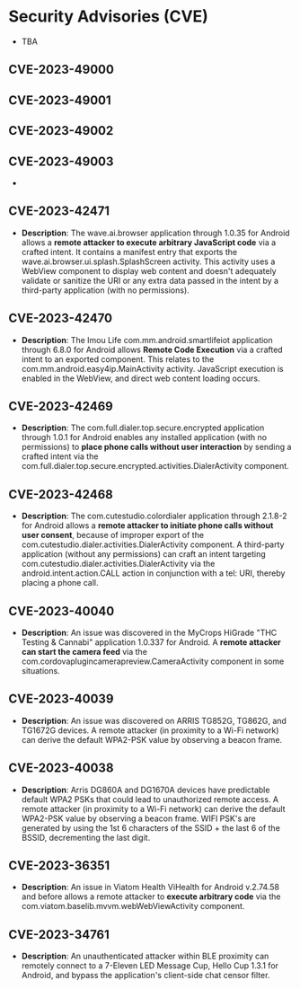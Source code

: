 # Security Advisories (CVE)
- TBA
## CVE-2023-49000
## CVE-2023-49001
## CVE-2023-49002
## CVE-2023-49003
-

## CVE-2023-42471

- **Description**: The wave.ai.browser application through 1.0.35 for Android allows a **remote attacker to execute arbitrary JavaScript code** via a crafted intent. It contains a manifest entry that exports the wave.ai.browser.ui.splash.SplashScreen activity. This activity uses a WebView component to display web content and doesn't adequately validate or sanitize the URI or any extra data passed in the intent by a third-party application (with no permissions).

## CVE-2023-42470

- **Description**: The Imou Life com.mm.android.smartlifeiot application through 6.8.0 for Android allows **Remote Code Execution** via a crafted intent to an exported component. This relates to the com.mm.android.easy4ip.MainActivity activity. JavaScript execution is enabled in the WebView, and direct web content loading occurs.

## CVE-2023-42469

- **Description**: The com.full.dialer.top.secure.encrypted application through 1.0.1 for Android enables any installed application (with no permissions) to **place phone calls without user interaction** by sending a crafted intent via the com.full.dialer.top.secure.encrypted.activities.DialerActivity component.

## CVE-2023-42468

- **Description**: The com.cutestudio.colordialer application through 2.1.8-2 for Android allows a **remote attacker to initiate phone calls without user consent**, because of improper export of the com.cutestudio.dialer.activities.DialerActivity component. A third-party application (without any permissions) can craft an intent targeting com.cutestudio.dialer.activities.DialerActivity via the android.intent.action.CALL action in conjunction with a tel: URI, thereby placing a phone call.

## CVE-2023-40040

- **Description**: An issue was discovered in the MyCrops HiGrade "THC Testing & Cannabi" application 1.0.337 for Android. A **remote attacker can start the camera feed** via the com.cordovaplugincamerapreview.CameraActivity component in some situations.


## CVE-2023-40039

- **Description**: An issue was discovered on ARRIS TG852G, TG862G, and TG1672G devices. A remote attacker (in proximity to a Wi-Fi network) can derive the default WPA2-PSK value by observing a beacon frame.

## CVE-2023-40038

- **Description**: Arris DG860A and DG1670A devices have predictable default WPA2 PSKs that could lead to unauthorized remote access. A remote attacker (in proximity to a Wi-Fi network) can derive the default WPA2-PSK value by observing a beacon frame. 
WIFI PSK's are generated by using the 1st 6 characters of the SSID + the last 6 of the BSSID, decrementing the last digit.

## CVE-2023-36351

- **Description**: An issue in Viatom Health ViHealth for Android v.2.74.58 and before allows a remote attacker to **execute arbitrary code** via the com.viatom.baselib.mvvm.webWebViewActivity component.

## CVE-2023-34761

- **Description**: An unauthenticated attacker within BLE proximity can remotely connect to a 7-Eleven LED Message Cup, Hello Cup 1.3.1 for Android, and bypass the application's client-side chat censor filter.

